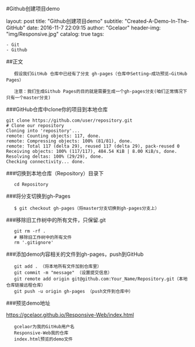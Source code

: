 

#Github创建项目demo

layout:     post
title:      "Github创建项目demo"
subtitle:   "Created-A-Demo-In-The-GitHub"
date:       2016-11-7 22:09:15
author:     "Gcelaor"
header-img: "img/Responsive.jpg"
catalog: true
tags:

    - Git
    - Github



##正文
```
   假设我们GitHub 仓库中已经有了分支 gh-pages（仓库中Setting—成功预览—GitHub Pages）

   注意：我们生成Github Pages的目的就是需要生成一个gh-pages分支(咱们正常情况下只有一个master分支)
```

###GitHub仓库中clone你的项目到本地仓库

```
git clone https://github.com/user/repository.git
# Clone our repository
Cloning into 'repository'...
remote: Counting objects: 117, done.
remote: Compressing objects: 100% (81/81), done.
remote: Total 117 (delta 29), reused 117 (delta 29), pack-reused 0
Receiving objects: 100% (117/117), 484.54 KiB | 8.00 KiB/s, done.
Resolving deltas: 100% (29/29), done.
Checking connectivity... done.
```

###切换到本地仓库（Repository）目录下

```
   cd Repository
```

###将分支切换到gh-Pages

```
   $ git checkout gh-pages（将master分支切换到gh-pages分支上）
```

###移除旧工作树中的所有文件，只保留.git

```
   git rm -rf .
   # 移除旧工作树中的所有文件
   rm '.gitignore'
```

###添加demo内容相关的文件到gh-pages，push到GitHub

```
   git add . （将本地所有文件加到仓库里） 
   git commit -m "message" （设置提交信息） 
   git remote add origin git@github.com:Your_Name/Repository.git（本地仓库链接远程仓库） 
   git push -u origin gh-pages （push文件到仓库中）
```

###预览demo地址

https://gcelaor.github.io/Responsive-Web/index.html

```
   gcelaor为我的GitHub用户名
   Responsive-Web我的仓库
   index.html预览的demo文件
```

